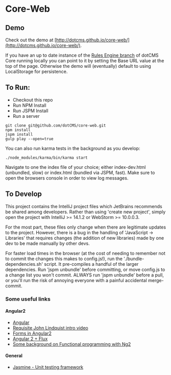 # Core-Web

## Demo

Check out the demo at [http://dotcms.github.io/core-web/](http://dotcms.github.io/core-web/). 

If you have an up to date instance of the [Rules Engine branch](https://github.com/dotCMS/core/tree/issue-7391-rules-engine) of dotCMS Core  running locally you can point to it by setting the Base URL value at the top of the page. Otherwise the demo will  (eventually) default to using LocalStorage for persistence.


## To Run:

  * Checkout this repo
  * Run NPM Install
  * Run JSPM Install
  * Run a server
  
```Shell
git clone git@github.com/dotCMS/core-web.git
npm install
jspm install
gulp play --open=true
```

You can also run karma tests in the background as you develop:

```
./node_modules/karma/bin/karma start
```

Navigate to one the index file of your choice; either index-dev.html (unbundled, slow) or index.html (bundled via JSPM, fast). Make sure to open the browsers console
in order to view log messages.

## To Develop

This project contains the IntelliJ project files which JetBrains recommends be shared among developers. Rather than using 'create new project', simply open
 the project with IntelliJ >= 14.1.2 or WebStorm >= 10.0.0.3.

For the most part, these files only change when there are legitimate updates to the project. However, there is a bug in the handling of 
'JavaScript -> Libraries' that requires changes (the addition of new libraries) made by one dev to be made manually by other devs.

For faster load times in the browser (at the cost of needing to remember not to commit the changes this makes to config.js!), 
run the './bundle-dependencies.sh' script. It pre-compiles a handful of the larger dependencies. Run 'jspm unbundle' before committing, or move config.js 
to a change list you won't commit. ALWAYS run 'jspm unbundle' before a pull, or you'll run the risk of annoying everyone with a painful accidental merge-commit. 
 
### Some useful links

#### Angular2
  * [Angular](https://angular.io/)
  * [Requisite John Lindquist intro video](https://egghead.io/lessons/angularjs-angular-2-template-syntax)
  * [Forms in Angular2](http://angularjs.blogspot.com/2015/03/forms-in-angular-2.html)
  * [Angular 2 + Flux](http://victorsavkin.com/post/99998937651/building-angular-apps-using-flux-architecture)
  * [Some background on Functional programming with Ng2](http://victorsavkin.com/post/108837493941/better-support-for-functional-programming-in)
  
  
#### General
  * [Jasmine - Unit testing framework](http://jasmine.github.io/2.2/introduction.html)

  

